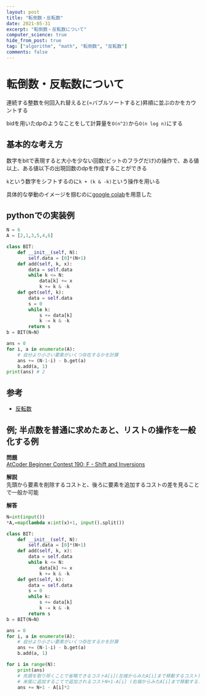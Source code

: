 ```yaml
---
layout: post
title: "転倒数・反転数"
date: 2021-05-31
excerpt: "転倒数・反転数について"
computer_science: true
hide_from_post: true
tag: ["algorithm", "math", "転倒数", "反転数"]
comments: false
---
```


# 転倒数・反転数について

連続する整数を何回入れ替えると(=バブルソートすると)昇順に並ぶのかをカウントする  

bidを用いたdpのようなことをして計算量を`O(n^2)`から`O(n log n)`にする  

## 基本的な考え方

数字をbitで表現すると大小を少ない回数(ビットのフラグだけ)の操作で、ある値以上、ある値以下の出現回数のdpを作成することができる  

`k`という数字をシフトするのに`k + (k & -k)`という操作を用いる  

具体的な挙動のイメージを掴むのに[google colab](https://colab.research.google.com/drive/16BlTkjAwajxSRW_K6QnFHetP-nUy2AsT?usp=sharing)を用意した  

## pythonでの実装例

```python
N = 6
A = [2,1,3,5,4,6]

class BIT:
    def __init__(self, N):
        self.data = [0]*(N+1)
    def add(self, k, x):
        data = self.data
        while k <= N:
            data[k] += x
            k += k & -k
    def get(self, k):
        data = self.data
        s = 0
        while k:
            s += data[k]
            k -= k & -k
        return s
b = BIT(N=N)

ans = 0
for i, a in enumerate(A):
    # 自分より小さい要素がいくつ存在するかを計算
    ans += (N-1-i) - b.get(a)
    b.add(a, 1)
print(ans) # 2
```

## 参考
 - [反転数](https://tjkendev.github.io/procon-library/python/sequence/number_of_inversions.html)

## 例; 半点数を普通に求めたあと、リストの操作を一般化する例
**問題**  
[AtCoder Beginner Contest 190; F - Shift and Inversions](https://atcoder.jp/contests/abc190/tasks/abc190_f)

**解説**  
先頭から要素を削除するコストと、後ろに要素を追加するコストの差を見ることで一般か可能  

**解答**  
```python
N=int(input())
*A,=map(lambda x:int(x)+1, input().split())

class BIT:
    def __init__(self, N):
        self.data = [0]*(N+1)
    def add(self, k, x):
        data = self.data
        while k <= N:
            data[k] += x
            k += k & -k
    def get(self, k):
        data = self.data
        s = 0
        while k:
            s += data[k]
            k -= k & -k
        return s
b = BIT(N=N)

ans = 0
for i, a in enumerate(A):
    # 自分より小さい要素がいくつ存在するかを計算
    ans += (N-1-i) - b.get(a)
    b.add(a, 1)

for i in range(N):
    print(ans)
    # 先頭を取り除くことで省略できるコストA[i](左端からみたA[i]まで移動するコスト)
    # 末尾に追加するこてで追加されるコストN+1-A[i] (右端からみたA[i]まで移動するコスト)
    ans += N+1 - A[i]*2
```
